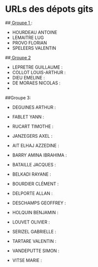 # URLs des dépots gits

##<a href="https://github.com/Daikimi/TP-TDD-Groupe-1.git"> Groupe 1 </a>:
* HOURDEAU  ANTOINE 
* LEMAITRE  LUG 
* PROVO FLORIAN 
* SPELEERS  VALENTIN 

##<a href="https://github.com/ptitguigui/tdd.git"> Groupe 2 </a>
* LEPRETRE  GUILLAUME : 
* COLLOT  LOUIS-ARTHUR : 
* DIEU  EMELINE : 
* DE MORAES NICOLAS :  
* 
##Groupe 3:
* DEGUINES  ARTHUR : 
* FABLET  YANN : 
* RUCART  TIMOTHE : 
* JANZEGERS AXEL : 





* AIT ELHAJ AZZEDINE : 
* BARRY AMINA IBRAHIMA : 
* BATAILLE  JACQUES : 
* BELKADI RAYANE : 
* BOURDIER  CLÉMENT : 
* DELPORTE  ALLAN : 
* DESCHAMPS GEOFFREY : 
* HOLQUIN BENJAMIN : 
* LOUVET  OLIVIER : 
* SERIZEL GABRIELLE : 
* TARTARE VALENTIN : 
* VANDEPUTTE  SIMON : 
* VITSE MARIE : 
